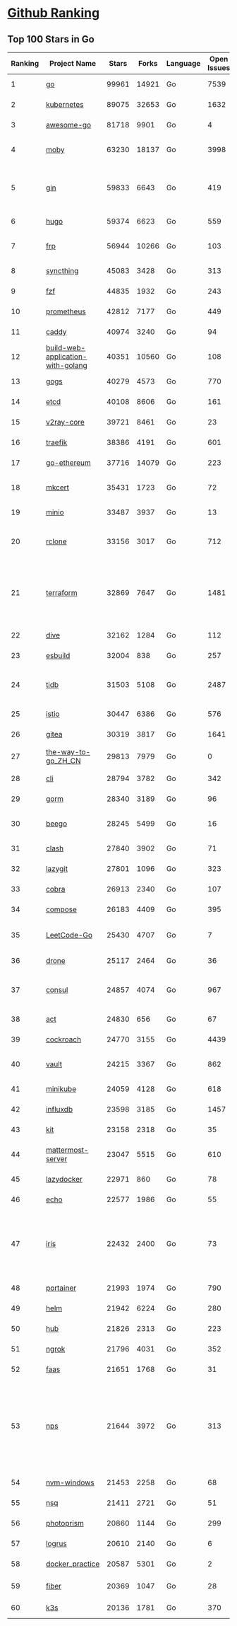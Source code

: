 [Github Ranking](../README.md)
==========

## Top 100 Stars in Go

| Ranking | Project Name | Stars | Forks | Language | Open Issues | Description | Last Commit |
| ------- | ------------ | ----- | ----- | -------- | ----------- | ----------- | ----------- |
| 1 | [go](https://github.com/golang/go) | 99961 | 14921 | Go | 7539 | The Go programming language | 2022-06-07T01:56:13Z |
| 2 | [kubernetes](https://github.com/kubernetes/kubernetes) | 89075 | 32653 | Go | 1632 | Production-Grade Container Scheduling and Management | 2022-06-07T02:56:50Z |
| 3 | [awesome-go](https://github.com/avelino/awesome-go) | 81718 | 9901 | Go | 4 | A curated list of awesome Go frameworks, libraries and software | 2022-06-06T16:08:59Z |
| 4 | [moby](https://github.com/moby/moby) | 63230 | 18137 | Go | 3998 | Moby Project - a collaborative project for the container ecosystem to assemble container-based systems | 2022-06-07T01:27:08Z |
| 5 | [gin](https://github.com/gin-gonic/gin) | 59833 | 6643 | Go | 419 | Gin is a HTTP web framework written in Go (Golang). It features a Martini-like API with much better performance -- up to 40 times faster. If you need smashing performance, get yourself some Gin. | 2022-06-06T23:55:11Z |
| 6 | [hugo](https://github.com/gohugoio/hugo) | 59374 | 6623 | Go | 559 | The world’s fastest framework for building websites. | 2022-06-06T14:53:47Z |
| 7 | [frp](https://github.com/fatedier/frp) | 56944 | 10266 | Go | 103 | A fast reverse proxy to help you expose a local server behind a NAT or firewall to the internet. | 2022-06-05T09:15:28Z |
| 8 | [syncthing](https://github.com/syncthing/syncthing) | 45083 | 3428 | Go | 313 | Open Source Continuous File Synchronization | 2022-06-07T02:06:36Z |
| 9 | [fzf](https://github.com/junegunn/fzf) | 44835 | 1932 | Go | 243 | :cherry_blossom: A command-line fuzzy finder | 2022-06-06T13:26:22Z |
| 10 | [prometheus](https://github.com/prometheus/prometheus) | 42812 | 7177 | Go | 449 | The Prometheus monitoring system and time series database. | 2022-06-06T15:17:15Z |
| 11 | [caddy](https://github.com/caddyserver/caddy) | 40974 | 3240 | Go | 94 | Fast, multi-platform web server with automatic HTTPS | 2022-06-06T18:37:14Z |
| 12 | [build-web-application-with-golang](https://github.com/astaxie/build-web-application-with-golang) | 40351 | 10560 | Go | 108 | A golang ebook intro how to build a web with golang | 2022-05-30T19:50:00Z |
| 13 | [gogs](https://github.com/gogs/gogs) | 40279 | 4573 | Go | 770 | Gogs is a painless self-hosted Git service | 2022-06-06T14:51:19Z |
| 14 | [etcd](https://github.com/etcd-io/etcd) | 40108 | 8606 | Go | 161 | Distributed reliable key-value store for the most critical data of a distributed system | 2022-06-07T02:08:46Z |
| 15 | [v2ray-core](https://github.com/v2ray/v2ray-core) | 39721 | 8461 | Go | 23 | A platform for building proxies to bypass network restrictions. | 2022-06-07T03:01:42Z |
| 16 | [traefik](https://github.com/traefik/traefik) | 38386 | 4191 | Go | 601 | The Cloud Native Application Proxy | 2022-06-06T12:14:04Z |
| 17 | [go-ethereum](https://github.com/ethereum/go-ethereum) | 37716 | 14079 | Go | 223 | Official Go implementation of the Ethereum protocol | 2022-06-06T16:19:22Z |
| 18 | [mkcert](https://github.com/FiloSottile/mkcert) | 35431 | 1723 | Go | 72 | A simple zero-config tool to make locally trusted development certificates with any names you'd like. | 2022-05-16T17:06:09Z |
| 19 | [minio](https://github.com/minio/minio) | 33487 | 3937 | Go | 13 | Multi-Cloud :cloud: Object Storage  | 2022-06-07T02:50:07Z |
| 20 | [rclone](https://github.com/rclone/rclone) | 33156 | 3017 | Go | 712 | "rsync for cloud storage" - Google Drive, S3, Dropbox, Backblaze B2, One Drive, Swift, Hubic, Wasabi, Google Cloud Storage, Yandex Files | 2022-06-06T21:31:33Z |
| 21 | [terraform](https://github.com/hashicorp/terraform) | 32869 | 7647 | Go | 1481 | Terraform enables you to safely and predictably create, change, and improve infrastructure. It is an open source tool that codifies APIs into declarative configuration files that can be shared amongst team members, treated as code, edited, reviewed, and versioned. | 2022-06-06T16:35:00Z |
| 22 | [dive](https://github.com/wagoodman/dive) | 32162 | 1284 | Go | 112 | A tool for exploring each layer in a docker image | 2022-06-05T04:58:34Z |
| 23 | [esbuild](https://github.com/evanw/esbuild) | 32004 | 838 | Go | 257 | An extremely fast JavaScript and CSS bundler and minifier | 2022-06-05T14:30:09Z |
| 24 | [tidb](https://github.com/pingcap/tidb) | 31503 | 5108 | Go | 2487 | TiDB is an open-source, cloud-native, distributed, MySQL-Compatible database for elastic scale and real-time analytics. Try free: https://tidbcloud.com/signup | 2022-06-07T02:33:44Z |
| 25 | [istio](https://github.com/istio/istio) | 30447 | 6386 | Go | 576 | Connect, secure, control, and observe services. | 2022-06-07T02:54:58Z |
| 26 | [gitea](https://github.com/go-gitea/gitea) | 30319 | 3817 | Go | 1641 | Git with a cup of tea, painless self-hosted git service | 2022-06-07T00:53:57Z |
| 27 | [the-way-to-go_ZH_CN](https://github.com/unknwon/the-way-to-go_ZH_CN) | 29813 | 7979 | Go | 0 | 《The Way to Go》中文译本，中文正式名《Go 入门指南》 | 2022-05-26T16:09:15Z |
| 28 | [cli](https://github.com/cli/cli) | 28794 | 3782 | Go | 342 | GitHub’s official command line tool | 2022-06-07T00:50:29Z |
| 29 | [gorm](https://github.com/go-gorm/gorm) | 28340 | 3189 | Go | 96 | The fantastic ORM library for Golang, aims to be developer friendly | 2022-06-01T03:50:57Z |
| 30 | [beego](https://github.com/beego/beego) | 28245 | 5499 | Go | 16 | beego is an open-source, high-performance web framework for the Go programming language. | 2022-06-06T13:28:48Z |
| 31 | [clash](https://github.com/Dreamacro/clash) | 27840 | 3902 | Go | 71 | A rule-based tunnel in Go. | 2022-06-05T10:02:24Z |
| 32 | [lazygit](https://github.com/jesseduffield/lazygit) | 27801 | 1096 | Go | 323 | simple terminal UI for git commands | 2022-06-06T09:51:48Z |
| 33 | [cobra](https://github.com/spf13/cobra) | 26913 | 2340 | Go | 107 | A Commander for modern Go CLI interactions | 2022-06-06T13:32:48Z |
| 34 | [compose](https://github.com/docker/compose) | 26183 | 4409 | Go | 395 | Define and run multi-container applications with Docker | 2022-06-06T11:23:49Z |
| 35 | [LeetCode-Go](https://github.com/halfrost/LeetCode-Go) | 25430 | 4707 | Go | 7 | ✅ Solutions to LeetCode by Go, 100% test coverage, runtime beats 100% / LeetCode 题解 | 2022-06-06T17:30:31Z |
| 36 | [drone](https://github.com/harness/drone) | 25117 | 2464 | Go | 36 | Drone is a Container-Native, Continuous Delivery Platform | 2022-06-05T15:57:53Z |
| 37 | [consul](https://github.com/hashicorp/consul) | 24857 | 4074 | Go | 967 | Consul is a distributed, highly available, and data center aware solution to connect and configure applications across dynamic, distributed infrastructure. | 2022-06-07T01:52:03Z |
| 38 | [act](https://github.com/nektos/act) | 24830 | 656 | Go | 67 | Run your GitHub Actions locally 🚀 | 2022-06-06T11:52:24Z |
| 39 | [cockroach](https://github.com/cockroachdb/cockroach) | 24770 | 3155 | Go | 4439 | CockroachDB - the open source, cloud-native distributed SQL database. | 2022-06-07T03:01:14Z |
| 40 | [vault](https://github.com/hashicorp/vault) | 24215 | 3367 | Go | 862 | A tool for secrets management, encryption as a service, and privileged access management | 2022-06-07T00:45:36Z |
| 41 | [minikube](https://github.com/kubernetes/minikube) | 24059 | 4128 | Go | 618 | Run Kubernetes locally | 2022-06-07T02:57:37Z |
| 42 | [influxdb](https://github.com/influxdata/influxdb) | 23598 | 3185 | Go | 1457 | Scalable datastore for metrics, events, and real-time analytics | 2022-06-07T01:34:07Z |
| 43 | [kit](https://github.com/go-kit/kit) | 23158 | 2318 | Go | 35 | A standard library for microservices. | 2022-06-02T18:53:39Z |
| 44 | [mattermost-server](https://github.com/mattermost/mattermost-server) | 23047 | 5515 | Go | 610 | Mattermost is an open source platform for secure collaboration across the entire software development lifecycle. | 2022-06-06T21:42:13Z |
| 45 | [lazydocker](https://github.com/jesseduffield/lazydocker) | 22971 | 860 | Go | 78 | The lazier way to manage everything docker | 2022-06-03T16:24:00Z |
| 46 | [echo](https://github.com/labstack/echo) | 22577 | 1986 | Go | 55 | High performance, minimalist Go web framework | 2022-05-31T07:02:13Z |
| 47 | [iris](https://github.com/kataras/iris) | 22432 | 2400 | Go | 73 | The fastest HTTP/2 Go Web Framework. A true successor of expressjs and laravel. Supports AWS Lambda, gRPC, MVC, Unique Router, Websockets, Sessions, Test suite, Dependency Injection and more \| 谢谢 https://github.com/kataras/iris/issues/1329 | 2022-06-06T06:56:52Z |
| 48 | [portainer](https://github.com/portainer/portainer) | 21993 | 1974 | Go | 790 | Making Docker and Kubernetes management easy. | 2022-06-07T02:33:46Z |
| 49 | [helm](https://github.com/helm/helm) | 21942 | 6224 | Go | 280 | The Kubernetes Package Manager | 2022-06-06T22:09:59Z |
| 50 | [hub](https://github.com/github/hub) | 21826 | 2313 | Go | 223 | A command-line tool that makes git easier to use with GitHub. | 2022-04-04T13:16:50Z |
| 51 | [ngrok](https://github.com/inconshreveable/ngrok) | 21796 | 4031 | Go | 352 | Introspected tunnels to localhost | 2022-05-17T08:00:28Z |
| 52 | [faas](https://github.com/openfaas/faas) | 21651 | 1768 | Go | 31 | OpenFaaS - Serverless Functions Made Simple | 2022-06-06T13:50:55Z |
| 53 | [nps](https://github.com/ehang-io/nps) | 21644 | 3972 | Go | 313 | 一款轻量级、高性能、功能强大的内网穿透代理服务器。支持tcp、udp、socks5、http等几乎所有流量转发，可用来访问内网网站、本地支付接口调试、ssh访问、远程桌面，内网dns解析、内网socks5代理等等……，并带有功能强大的web管理端。a lightweight, high-performance, powerful intranet penetration proxy server, with a powerful web management terminal. | 2022-05-26T07:41:46Z |
| 54 | [nvm-windows](https://github.com/coreybutler/nvm-windows) | 21453 | 2258 | Go | 68 | A node.js version management utility for Windows. Ironically written in Go. | 2022-05-28T15:04:43Z |
| 55 | [nsq](https://github.com/nsqio/nsq) | 21411 | 2721 | Go | 51 | A realtime distributed messaging platform | 2022-05-06T16:23:52Z |
| 56 | [photoprism](https://github.com/photoprism/photoprism) | 20860 | 1144 | Go | 299 | AI-Powered Photos App for the Decentralized Web 🌈💎✨ | 2022-06-06T17:58:25Z |
| 57 | [logrus](https://github.com/sirupsen/logrus) | 20610 | 2140 | Go | 6 | Structured, pluggable logging for Go. | 2022-06-06T15:45:39Z |
| 58 | [docker_practice](https://github.com/yeasy/docker_practice) | 20587 | 5301 | Go | 2 | Learn and understand Docker&Container technologies, with real DevOps practice! | 2022-05-24T10:28:56Z |
| 59 | [fiber](https://github.com/gofiber/fiber) | 20369 | 1047 | Go | 28 | ⚡️ Express inspired web framework written in Go | 2022-06-04T11:38:39Z |
| 60 | [k3s](https://github.com/k3s-io/k3s) | 20136 | 1781 | Go | 370 | Lightweight Kubernetes | 2022-06-06T23:41:39Z |

